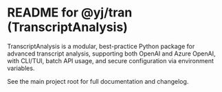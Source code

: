 # README for @yj/tran (TranscriptAnalysis)

TranscriptAnalysis is a modular, best-practice Python package for advanced transcript analysis, supporting both OpenAI and Azure OpenAI, with CLI/TUI, batch API usage, and secure configuration via environment variables.

See the main project root for full documentation and changelog.
